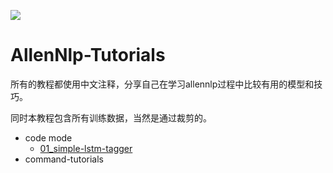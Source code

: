 ![](https://allennlp.org/assets/allennlp-logo-color.png)

# AllenNlp-Tutorials

所有的教程都使用中文注释，分享自己在学习allennlp过程中比较有用的模型和技巧。

同时本教程包含所有训练数据，当然是通过裁剪的。

- code mode
    - [01_simple-lstm-tagger](code-tutorials/01-simple-lstm-tagger/01_simple-lstm-tagger.ipynb)
- command-tutorials